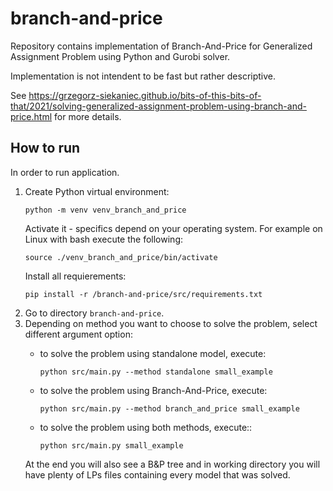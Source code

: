 # branch-and-price

Repository contains implementation of Branch-And-Price for Generalized Assignment Problem using Python and Gurobi solver.

Implementation is not intendent to be fast but rather descriptive.

See https://grzegorz-siekaniec.github.io/bits-of-this-bits-of-that/2021/solving-generalized-assignment-problem-using-branch-and-price.html for more details.

## How to run

In order to run application.

1. Create Python virtual environment:
   ```commandline
   python -m venv venv_branch_and_price

   ``` 
   Activate it - specifics depend on your operating system. For example on Linux with bash execute the following:
   ```commandline
   source ./venv_branch_and_price/bin/activate

   ``` 
   Install all requierements:
    ```commandline
   pip install -r /branch-and-price/src/requirements.txt

   ``` 
2. Go to directory `branch-and-price`.
3. Depending on method you want to choose to solve the problem, select different argument option:
    * to solve the problem using standalone model, execute:
        ```commandline
        python src/main.py --method standalone small_example

        ``` 
   
   * to solve the problem using Branch-And-Price, execute:
        ```commandline
        python src/main.py --method branch_and_price small_example

        ``` 
   
   * to solve the problem using both methods, execute::
        ```commandline
        python src/main.py small_example
        ```
   At the end you will also see a B&P tree and in working directory you will have plenty of LPs files containing every model that was solved.
